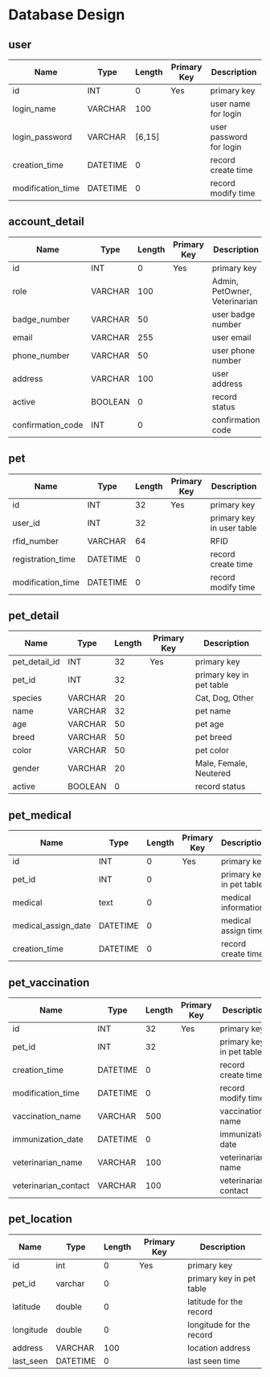 # Database Design

## user

| Name              | Type     | Length | Primary Key | Description             |
| ----------------- | -------- | ------ | ----------- | ----------------------- |
| id                | INT      | 0      | Yes         | primary key             |
| login_name        | VARCHAR  | 100    |             | user name for login     |
| login_password    | VARCHAR  | [6,15] |             | user password for login |
| creation_time     | DATETIME | 0      |             | record create time      |
| modification_time | DATETIME | 0      |             | record modify time      |

## account_detail

| Name              | Type    | Length | Primary Key | Description                   |
| ----------------- | ------- | ------ | ----------- | ----------------------------- |
| id                | INT     | 0      | Yes         | primary key                   |
| role              | VARCHAR | 100    |             | Admin, PetOwner, Veterinarian |
| badge_number      | VARCHAR | 50     |             | user badge number             |
| email             | VARCHAR | 255    |             | user email                    |
| phone_number      | VARCHAR | 50     |             | user phone number             |
| address           | VARCHAR | 100    |             | user address                  |
| active            | BOOLEAN | 0      |             | record status                 |
| confirmation_code | INT     | 0      |             | confirmation code             |

## pet

| Name              | Type     | Length | Primary Key | Description               |
| ----------------- | -------- | ------ | ----------- | ------------------------- |
| id                | INT      | 32     | Yes         | primary key               |
| user_id           | INT      | 32     |             | primary key in user table |
| rfid_number       | VARCHAR  | 64     |             | RFID                      |
| registration_time | DATETIME | 0      |             | record create time        |
| modification_time | DATETIME | 0      |             | record modify time        |

## pet_detail

| Name          | Type    | Length | Primary Key | Description              |
| ------------- | ------- | ------ | ----------- | ------------------------ |
| pet_detail_id | INT     | 32     | Yes         | primary key              |
| pet_id        | INT     | 32     |             | primary key in pet table |
| species       | VARCHAR | 20     |             | Cat, Dog, Other          |
| name          | VARCHAR | 32     |             | pet name                 |
| age           | VARCHAR | 50     |             | pet age                  |
| breed         | VARCHAR | 50     |             | pet breed                |
| color         | VARCHAR | 50     |             | pet color                |
| gender        | VARCHAR | 20     |             | Male, Female, Neutered   |
| active        | BOOLEAN | 0      |             | record status            |


## pet_medical

| Name        | Type     | Length | Primary Key | Description              |
| ----------- | -------- | ------ | ----------- | ------------------------ |
| id          | INT   | 0     | Yes         | primary key              |
| pet_id      | INT   | 0     |             | primary key in pet table |
| medical        | text     | 0      |             | medical information  |
| medical_assign_date | DATETIME | 0      |             | medical assign time |
| creation_time | DATETIME | 0     |             | record create time |

## pet_vaccination

| Name        | Type     | Length | Primary Key | Description              |
| ----------- | -------- | ------ | ----------- | ------------------------ |
| id          | INT   | 32     | Yes         | primary key              |
| pet_id      | INT   | 32     |             | primary key in pet table |
| creation_time | DATETIME | 0      |             | record create time       |
| modification_time | DATETIME | 0 | | record modify time |
| vaccination_name | VARCHAR | 500   |             | vaccination name |
| immunization_date | DATETIME | 0 | | immunization date |
| veterinarian_name | VARCHAR | 100 | | veterinarian name |
| veterinarian_contact | VARCHAR | 100 | | veterinarian contact |

## pet_location

| Name        | Type     | Length | Primary Key | Description              |
| ----------- | -------- | ------ | ----------- | ------------------------ |
| id          | int      | 0     | Yes         | primary key              |
| pet_id | varchar | 0    |             | primary key in pet table |
| latitude | double | 0      |             | latitude for the record |
| longitude | double | 0 | | longitude for the record |
| address | VARCHAR | 100    |             | location address |
| last_seen | DATETIME | 0     |             | last seen time |

